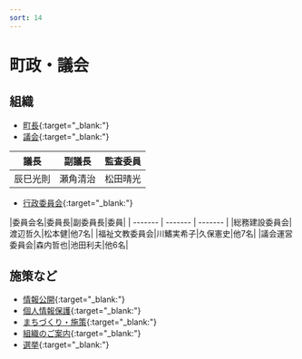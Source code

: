 ```yaml
---
sort: 14
---
```


# 町政・議会

## 組織
- [町長](https://www.town.miyake.lg.jp/chosei/chocho/index.html){:target="_blank:"}
- [議会](https://www.town.miyake.lg.jp/chosei/gikai/index.html){:target="_blank:"}

|議長|副議長|監査委員|
| ------- | ------- | -------- |
|辰巳光則|瀬角清治|松田晴光|

- [行政委員会](https://www.town.miyake.lg.jp/chosei/gyosei/index.html){:target="_blank:"}

|委員会名|委員長|副委員長|委員|
| ------- | ------- | ------- | 
|総務建設委員会|渡辺哲久|松本健|他7名|
|福祉文教委員会|川鰭実希子|久保憲史|他7名|
|議会運営委員会|森内哲也|池田利夫|他6名|

## 施策など
- [情報公開](https://www.town.miyake.lg.jp/chosei/kokai/jyohokokai.html){:target="_blank:"}
- [個人情報保護](https://www.town.miyake.lg.jp/chosei/kojin/kojinjyoho.html){:target="_blank:"}
- [まちづくり・施策](https://www.town.miyake.lg.jp/chosei/sesaku/index.html){:target="_blank:"}
- [組織のご案内](https://www.town.miyake.lg.jp/chosei/soshiki/index.html){:target="_blank:"}
- [選挙](https://www.town.miyake.lg.jp/chosei/senkyo/index.html){:target="_blank:"}
